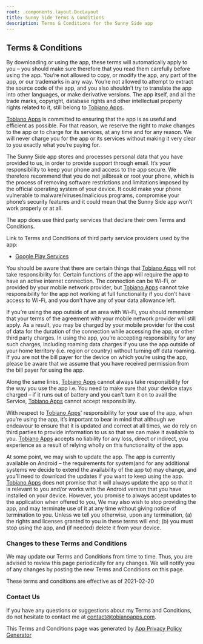 ```yaml
---
root: .components.layout.DocLayout
title: Sunny Side Terms & Conditions
description: Terms & Conditions for the Sunny Side app
---
```


## **Terms & Conditions**

By downloading or using the app, these terms will automatically apply to you – you should make sure therefore that you read them carefully before using the app. You’re not allowed to copy, or modify the app, any part of the app, or our trademarks in any way. You’re not allowed to attempt to extract the source code of the app, and you also shouldn’t try to translate the app into other languages, or make derivative versions. The app itself, and all the trade marks, copyright, database rights and other intellectual property rights related to it, still belong to [Tobiano Apps](https://www.tobianoapps.com/).

[Tobiano Apps](https://www.tobianoapps.com/) is committed to ensuring that the app is as useful and efficient as possible. For that reason, we reserve the right to make changes to the app or to charge for its services, at any time and for any reason. We will never charge you for the app or its services without making it very clear to you exactly what you’re paying for.

The Sunny Side app stores and processes personal data that you have provided to us, in order to provide support through email. It’s your responsibility to keep your phone and access to the app secure. We therefore recommend that you do not jailbreak or root your phone, which is the process of removing software restrictions and limitations imposed by the official operating system of your device. It could make your phone vulnerable to malware/viruses/malicious programs, compromise your phone’s security features and it could mean that the Sunny Side app won’t work properly or at all.

The app does use third party services that declare their own Terms and Conditions.

Link to Terms and Conditions of third party service providers used by the app:

*   [Google Play Services](https://policies.google.com/terms)

You should be aware that there are certain things that [Tobiano Apps](https://www.tobianoapps.com/) will not take responsibility for. Certain functions of the app will require the app to have an active internet connection. The connection can be Wi-Fi, or provided by your mobile network provider, but [Tobiano Apps](https://www.tobianoapps.com/) cannot take responsibility for the app not working at full functionality if you don’t have access to Wi-Fi, and you don’t have any of your data allowance left.

If you’re using the app outside of an area with Wi-Fi, you should remember that your terms of the agreement with your mobile network provider will still apply. As a result, you may be charged by your mobile provider for the cost of data for the duration of the connection while accessing the app, or other third party charges. In using the app, you’re accepting responsibility for any such charges, including roaming data charges if you use the app outside of your home territory (i.e. region or country) without turning off data roaming. If you are not the bill payer for the device on which you’re using the app, please be aware that we assume that you have received permission from the bill payer for using the app.

Along the same lines, [Tobiano Apps](https://www.tobianoapps.com/) cannot always take responsibility for the way you use the app i.e. You need to make sure that your device stays charged – if it runs out of battery and you can’t turn it on to avail the Service, [Tobiano Apps](https://www.tobianoapps.com/) cannot accept responsibility.

With respect to [Tobiano Apps](https://www.tobianoapps.com/)' responsibility for your use of the app, when you’re using the app, it’s important to bear in mind that although we endeavour to ensure that it is updated and correct at all times, we do rely on third parties to provide information to us so that we can make it available to you. [Tobiano Apps](https://www.tobianoapps.com/) accepts no liability for any loss, direct or indirect, you experience as a result of relying wholly on this functionality of the app.

At some point, we may wish to update the app. The app is currently available on Android – the requirements for system(and for any additional systems we decide to extend the availability of the app to) may change, and you’ll need to download the updates if you want to keep using the app. [Tobiano Apps](https://www.tobianoapps.com/) does not promise that it will always update the app so that it is relevant to you and/or works with the Android version that you have installed on your device. However, you promise to always accept updates to the application when offered to you, We may also wish to stop providing the app, and may terminate use of it at any time without giving notice of termination to you. Unless we tell you otherwise, upon any termination, (a) the rights and licenses granted to you in these terms will end; (b) you must stop using the app, and (if needed) delete it from your device.

### **Changes to these Terms and Conditions**

We may update our Terms and Conditions from time to time. Thus, you are advised to review this page periodically for any changes. We will notify you of any changes by posting the new Terms and Conditions on this page.

These terms and conditions are effective as of 2021-02-20

### **Contact Us**

If you have any questions or suggestions about my Terms and Conditions, do not hesitate to contact me at [contact@tobianoapps.com](mailto:contact@tobianoapps.com).

This Terms and Conditions page was generated by [App Privacy Policy Generator](https://app-privacy-policy-generator.nisrulz.com/)